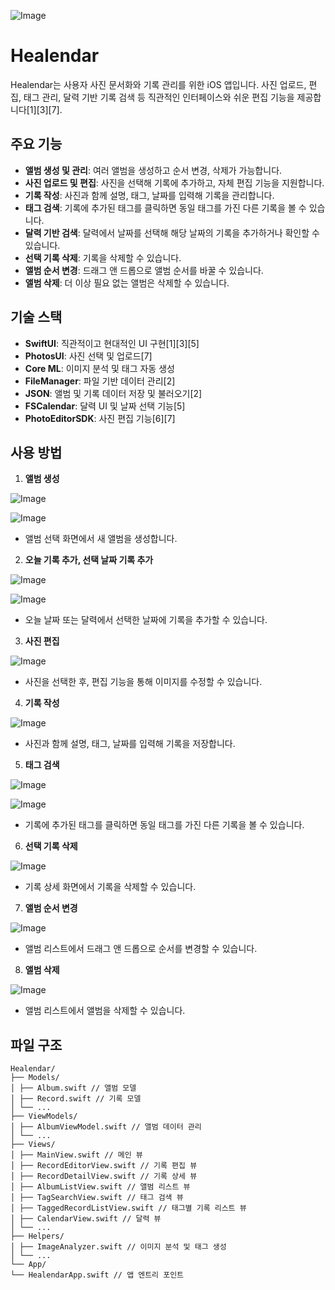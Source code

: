 ![Image](https://github.com/user-attachments/assets/372784b2-1dc4-451d-a23b-370254bb1af6)
# Healendar

Healendar는 사용자 사진 문서화와 기록 관리를 위한 iOS 앱입니다.
사진 업로드, 편집, 태그 관리, 달력 기반 기록 검색 등 직관적인 인터페이스와 쉬운 편집 기능을 제공합니다[1][3][7].

## 주요 기능

- **앨범 생성 및 관리**: 여러 앨범을 생성하고 순서 변경, 삭제가 가능합니다.
- **사진 업로드 및 편집**: 사진을 선택해 기록에 추가하고, 자체 편집 기능을 지원합니다.
- **기록 작성**: 사진과 함께 설명, 태그, 날짜를 입력해 기록을 관리합니다.
- **태그 검색**: 기록에 추가된 태그를 클릭하면 동일 태그를 가진 다른 기록을 볼 수 있습니다.
- **달력 기반 검색**: 달력에서 날짜를 선택해 해당 날짜의 기록을 추가하거나 확인할 수 있습니다.
- **선택 기록 삭제**: 기록을 삭제할 수 있습니다.
- **앨범 순서 변경**: 드래그 앤 드롭으로 앨범 순서를 바꿀 수 있습니다.
- **앨범 삭제**: 더 이상 필요 없는 앨범은 삭제할 수 있습니다.

## 기술 스택

- **SwiftUI**: 직관적이고 현대적인 UI 구현[1][3][5]
- **PhotosUI**: 사진 선택 및 업로드[7]
- **Core ML**: 이미지 분석 및 태그 자동 생성
- **FileManager**: 파일 기반 데이터 관리[2]
- **JSON**: 앨범 및 기록 데이터 저장 및 불러오기[2]
- **FSCalendar**: 달력 UI 및 날짜 선택 기능[5]
- **PhotoEditorSDK**: 사진 편집 기능[6][7]

## 사용 방법

1. **앨범 생성**

![Image](https://github.com/user-attachments/assets/6a36c634-36a7-4e87-a640-c1fc5e3e3e4f)

![Image](https://github.com/user-attachments/assets/689b27ba-b44f-4613-845a-5b2fbd340202)

   - 앨범 선택 화면에서 새 앨범을 생성합니다.
2. **오늘 기록 추가, 선택 날짜 기록 추가**

![Image](https://github.com/user-attachments/assets/4d9341e0-18ef-478a-bb93-c88379faf89d)

![Image](https://github.com/user-attachments/assets/b9545286-aa05-4ad0-8024-19c7b8dcc740)

   - 오늘 날짜 또는 달력에서 선택한 날짜에 기록을 추가할 수 있습니다.
3. **사진 편집**

![Image](https://github.com/user-attachments/assets/4d9341e0-18ef-478a-bb93-c88379faf89d)

   - 사진을 선택한 후, 편집 기능을 통해 이미지를 수정할 수 있습니다.
4. **기록 작성**

![Image](https://github.com/user-attachments/assets/cf53d23a-6d27-4c74-a038-b632694e2c59)

   - 사진과 함께 설명, 태그, 날짜를 입력해 기록을 저장합니다.
5. **태그 검색**

![Image](https://github.com/user-attachments/assets/260ec402-6162-4dc3-8570-2a116acda653)

![Image](https://github.com/user-attachments/assets/f12653c9-bd33-4bc7-8a57-f0ba40d021d7)

   - 기록에 추가된 태그를 클릭하면 동일 태그를 가진 다른 기록을 볼 수 있습니다.
6. **선택 기록 삭제**

![Image](https://github.com/user-attachments/assets/90c21a19-5f4a-4db2-a52f-366736cb43a4)

   - 기록 상세 화면에서 기록을 삭제할 수 있습니다.
7. **앨범 순서 변경**

![Image](https://github.com/user-attachments/assets/f28a683c-46a1-4973-a8a5-34cb598b1a94)

   - 앨범 리스트에서 드래그 앤 드롭으로 순서를 변경할 수 있습니다.
8. **앨범 삭제**

![Image](https://github.com/user-attachments/assets/6deb223b-0028-40b7-a232-1335575bdb7e)

   - 앨범 리스트에서 앨범을 삭제할 수 있습니다.

## 파일 구조
```
Healendar/
├── Models/
│ ├── Album.swift // 앨범 모델
│ ├── Record.swift // 기록 모델
│ └── ...
├── ViewModels/
│ ├── AlbumViewModel.swift // 앨범 데이터 관리
│ └── ...
├── Views/
│ ├── MainView.swift // 메인 뷰
│ ├── RecordEditorView.swift // 기록 편집 뷰
│ ├── RecordDetailView.swift // 기록 상세 뷰
│ ├── AlbumListView.swift // 앨범 리스트 뷰
│ ├── TagSearchView.swift // 태그 검색 뷰
│ ├── TaggedRecordListView.swift // 태그별 기록 리스트 뷰
│ ├── CalendarView.swift // 달력 뷰
│ └── ...
├── Helpers/
│ ├── ImageAnalyzer.swift // 이미지 분석 및 태그 생성
│ └── ...
└── App/
└── HealendarApp.swift // 앱 엔트리 포인트
```
